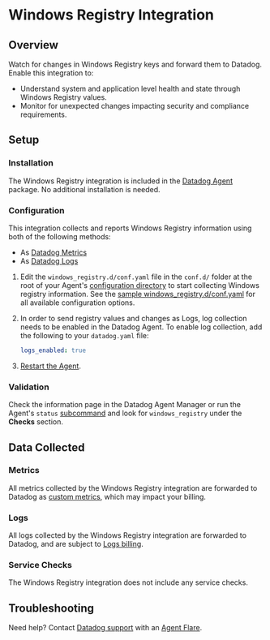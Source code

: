 # Windows Registry Integration

## Overview

Watch for changes in Windows Registry keys and forward them to Datadog. Enable this integration to:

- Understand system and application level health and state through Windows Registry values.
- Monitor for unexpected changes impacting security and compliance requirements.

## Setup

### Installation

The Windows Registry integration is included in the [Datadog Agent][1] package. No additional installation is needed.

### Configuration

This integration collects and reports Windows Registry information using both of the following methods:

- As [Datadog Metrics][2]
- As [Datadog Logs][3]


1. Edit the `windows_registry.d/conf.yaml` file in the `conf.d/` folder at the root of your Agent's [configuration directory][4] to start collecting Windows registry information. See the [sample windows_registry.d/conf.yaml][5] for all available configuration options.

2. In order to send registry values and changes as Logs, log collection needs to be enabled in the Datadog Agent. To enable log collection, add the following to your `datadog.yaml` file: 

    ```yaml
    logs_enabled: true
    ```

3. [Restart the Agent][6].


### Validation

Check the information page in the Datadog Agent Manager or run the Agent's `status` [subcommand][7] and look for `windows_registry` under the **Checks** section.

## Data Collected

### Metrics

All metrics collected by the Windows Registry integration are forwarded to Datadog as [custom metrics][11], which may impact your billing.

### Logs

All logs collected by the Windows Registry integration are forwarded to Datadog, and are subject to [Logs billing][8].

### Service Checks

The Windows Registry integration does not include any service checks.

## Troubleshooting

Need help? Contact [Datadog support][9] with an [Agent Flare][10].

[1]: https://app.datadoghq.com/account/settings/agent/latest?platform=windows
[2]: https://docs.datadoghq.com/metrics/#overview
[3]: https://docs.datadoghq.com/logs/
[4]: https://docs.datadoghq.com/agent/configuration/agent-configuration-files/?tab=agentv6v7#agent-configuration-directory
[5]: https://github.com/DataDog/datadog-agent/blob/main/cmd/agent/dist/conf.d/windows_registry.d/conf.yaml.example
[6]: https://docs.datadoghq.com/agent/guide/agent-commands/#start-stop-and-restart-the-agent
[7]: https://docs.datadoghq.com/agent/basic_agent_usage/windows/?tab=gui#agent-status-and-information
[8]: https://docs.datadoghq.com/account_management/billing/log_management/
[9]: https://docs.datadoghq.com/help/
[10]:https://docs.datadoghq.com/agent/troubleshooting/send_a_flare/?tab=agentv6v7
[11]:https://docs.datadoghq.com/account_management/billing/custom_metrics/?tab=countrate

